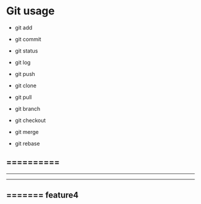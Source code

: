# Git usage

- git add
- git commit
- git status
- git log

- git push
- git clone
- git pull

- git branch
- git checkout
- git merge
- git rebase

==========
----------
----------
----------
=======
feature4
--------
